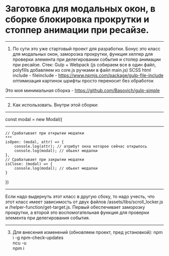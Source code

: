 # Заготовка для модальных окон, в сборке блокировка прокрутки и стоппер анимации при ресайзе.
__________________________
1. По сути это уже стартовый проект для разработки. Бонус это класс для модальных окон, заморозка прокрутки, функция хелпер для проверки элемента при делегировании события и стопер анимации при ресайзе.
Стек:
Gulp + Webpack (js собираем все в один файл, polyfills добавляем из core.js ручками в файл main.js)
SCSS
html include - fileinclude - https://www.npmjs.com/package/gulp-file-include
оптимизация картинок
шрифты просто переносит без обработок

Это моя минимальная сборка - https://github.com/Basovich/gulp-simple
__________________________
2. Как использовать.
Внутри этой сборки:
***
const modal = new Modal({
***
    // Срабатывает при открытии модалки
    ***
    isOpen: (modal, attr) => {       
        console.log(attr); // атрибут окна которое сейчас открылось
        console.log(modal); // обьект модалки
    },
    // Срабатывает при закрытии модалки
    isClose: (modal) => { 
        console.log(modal); // обьект модалки
    }
})  
***

Если надо выдернуть этот класс в другую сбоку, то надо учесть, что этот класс имеет зависимость от двух файлов /assets/libs/scroll_locker.js и /helper-function/get-target.js. Первый обеспечивает заморозку прокрутки, а второй это воспомогательная функция для проверки элемента при делегирования события.
__________________________
3. Для внесения изменений (обновляем проект, пред установкой):
npm i -g npm-check-updates <br>
ncu -u <br>
npm i

